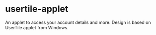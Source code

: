 usertile-applet
===============

An applet to access your account details and more. Design is based on UserTile applet from Windows.
